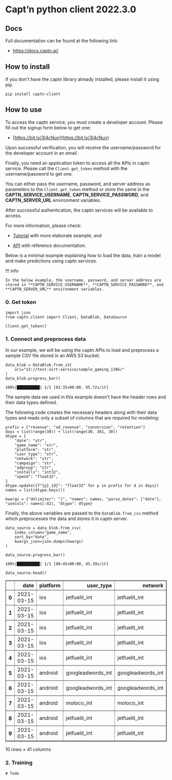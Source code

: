 # Capt’n python client 2022.3.0

## Docs

Full documentation can be found at the following link:

- <a href="https://docs.captn.ai" target="_blank">https://docs.captn.ai/</a>


## How to install

If you don't have the captn library already installed, please install it using pip.


```console
pip install captn-client
```

## How to use

To access the captn service, you must create a developer account. Please fill out the signup form below to get one:

- [https://bit.ly/3I4cNuv](https://bit.ly/3I4cNuv)

Upon successful verification, you will receive the username/password for the developer account in an email. 

Finally, you need an application token to access all the APIs in captn service. Please call the `Client.get_token` method with the username/password to get one. 

You can either pass the username, password, and server address as parameters to the `Client.get_token` method or store the same in the **CAPTN_SERVICE_USERNAME**, **CAPTN_SERVICE_PASSWORD**, and **CAPTN_SERVER_URL** environment variables.

After successful authentication, the captn services will be available to access.

For more information, please check:

- [Tutorial](https://docs.captn.ai/Tutorial/) with more elaborate example, and

- [API](https://docs.captn.ai/API/client/Client/) with reference documentation.


Below is a minimal example explaining how to load the data, train a model and make predictions using captn services. 

!!! info

	In the below example, the username, password, and server address are stored in **CAPTN_SERVICE_USERNAME**, **CAPTN_SERVICE_PASSWORD**, and **CAPTN_SERVER_URL** environment variables.


### 0. Get token


```
import json
from captn.client import Client, DataBlob, DataSource

Client.get_token()
```

### 1. Connect and preprocess data

In our example, we will be using the captn APIs to load and preprocess a sample CSV file stored in an AWS S3 bucket. 


```
data_blob = DataBlob.from_s3(
    uri="s3://test-airt-service/sample_gaming_130k/"
)
data_blob.progress_bar()

```

    100%|██████████| 1/1 [01:35<00:00, 95.72s/it]


The sample data we used in this example doesn't have the header rows and their data types defined. 

The following code creates the necessary headers along with their data types and reads only a subset of columns that are required for modeling:



```
prefix = ["revenue", "ad_revenue", "conversion", "retention"]
days = list(range(30)) + list(range(30, 361, 30))
dtype = {
    "date": "str",
    "game_name": "str",
    "platform": "str",
    "user_type": "str",
    "network": "str",
    "campaign": "str",
    "adgroup": "str",
    "installs": "int32",
    "spend": "float32",
}
dtype.update({f"{p}_{d}": "float32" for p in prefix for d in days})
names = list(dtype.keys())

kwargs = {"delimiter": "|", "names": names, "parse_dates": ["date"], "usecols": names[:42], "dtype": dtype}
```

Finally, the above variables are passed to the `DataBlob.from_csv` method which preprocesses the data and stores it in captn server.


```
data_source = data_blob.from_csv(
    index_column="game_name",
    sort_by="date",
    kwargs_json=json.dumps(kwargs)
)

data_source.progress_bar()
```

    100%|██████████| 1/1 [00:45<00:00, 45.39s/it]



```
data_source.head()
```




<div>
<style scoped>
    .dataframe tbody tr th:only-of-type {
        vertical-align: middle;
    }

    .dataframe tbody tr th {
        vertical-align: top;
    }

    .dataframe thead th {
        text-align: right;
    }
</style>
<table border="1" class="dataframe">
  <thead>
    <tr style="text-align: right;">
      <th></th>
      <th>date</th>
      <th>platform</th>
      <th>user_type</th>
      <th>network</th>
      <th>campaign</th>
      <th>adgroup</th>
      <th>installs</th>
      <th>spend</th>
      <th>revenue_0</th>
      <th>revenue_1</th>
      <th>...</th>
      <th>revenue_23</th>
      <th>revenue_24</th>
      <th>revenue_25</th>
      <th>revenue_26</th>
      <th>revenue_27</th>
      <th>revenue_28</th>
      <th>revenue_29</th>
      <th>revenue_30</th>
      <th>revenue_60</th>
      <th>revenue_90</th>
    </tr>
  </thead>
  <tbody>
    <tr>
      <th>0</th>
      <td>2021-03-15</td>
      <td>ios</td>
      <td>jetfuelit_int</td>
      <td>jetfuelit_int</td>
      <td>campaign_0</td>
      <td>adgroup_541</td>
      <td>1</td>
      <td>0.600000</td>
      <td>0.000000</td>
      <td>0.018173</td>
      <td>...</td>
      <td>0.018173</td>
      <td>0.018173</td>
      <td>0.018173</td>
      <td>0.018173</td>
      <td>0.018173</td>
      <td>0.018173</td>
      <td>0.018173</td>
      <td>0.018173</td>
      <td>0.018173</td>
      <td>0.018173</td>
    </tr>
    <tr>
      <th>1</th>
      <td>2021-03-15</td>
      <td>ios</td>
      <td>jetfuelit_int</td>
      <td>jetfuelit_int</td>
      <td>campaign_0</td>
      <td>adgroup_2351</td>
      <td>2</td>
      <td>4.900000</td>
      <td>0.000000</td>
      <td>0.034000</td>
      <td>...</td>
      <td>0.034000</td>
      <td>6.034000</td>
      <td>6.034000</td>
      <td>6.034000</td>
      <td>6.034000</td>
      <td>6.034000</td>
      <td>6.034000</td>
      <td>6.034000</td>
      <td>6.034000</td>
      <td>13.030497</td>
    </tr>
    <tr>
      <th>2</th>
      <td>2021-03-15</td>
      <td>ios</td>
      <td>jetfuelit_int</td>
      <td>jetfuelit_int</td>
      <td>campaign_0</td>
      <td>adgroup_636</td>
      <td>3</td>
      <td>7.350000</td>
      <td>0.000000</td>
      <td>0.000000</td>
      <td>...</td>
      <td>12.112897</td>
      <td>12.112897</td>
      <td>12.112897</td>
      <td>12.112897</td>
      <td>12.112897</td>
      <td>12.112897</td>
      <td>12.112897</td>
      <td>12.112897</td>
      <td>12.112897</td>
      <td>12.112897</td>
    </tr>
    <tr>
      <th>3</th>
      <td>2021-03-15</td>
      <td>ios</td>
      <td>jetfuelit_int</td>
      <td>jetfuelit_int</td>
      <td>campaign_0</td>
      <td>adgroup_569</td>
      <td>1</td>
      <td>0.750000</td>
      <td>0.000000</td>
      <td>0.029673</td>
      <td>...</td>
      <td>0.029673</td>
      <td>0.029673</td>
      <td>0.029673</td>
      <td>0.029673</td>
      <td>0.029673</td>
      <td>0.029673</td>
      <td>0.029673</td>
      <td>0.029673</td>
      <td>0.029673</td>
      <td>0.029673</td>
    </tr>
    <tr>
      <th>4</th>
      <td>2021-03-15</td>
      <td>ios</td>
      <td>jetfuelit_int</td>
      <td>jetfuelit_int</td>
      <td>campaign_0</td>
      <td>adgroup_243</td>
      <td>2</td>
      <td>3.440000</td>
      <td>0.000000</td>
      <td>0.027981</td>
      <td>...</td>
      <td>0.042155</td>
      <td>0.042155</td>
      <td>0.042155</td>
      <td>0.042155</td>
      <td>0.042155</td>
      <td>0.042155</td>
      <td>0.042155</td>
      <td>0.042155</td>
      <td>0.042155</td>
      <td>0.042155</td>
    </tr>
    <tr>
      <th>5</th>
      <td>2021-03-15</td>
      <td>android</td>
      <td>googleadwords_int</td>
      <td>googleadwords_int</td>
      <td>campaign_283</td>
      <td>adgroup_1685</td>
      <td>11</td>
      <td>0.000000</td>
      <td>0.000000</td>
      <td>0.097342</td>
      <td>...</td>
      <td>0.139581</td>
      <td>0.139581</td>
      <td>0.139581</td>
      <td>0.139581</td>
      <td>0.139581</td>
      <td>0.139581</td>
      <td>0.139581</td>
      <td>0.139581</td>
      <td>0.139581</td>
      <td>0.139581</td>
    </tr>
    <tr>
      <th>6</th>
      <td>2021-03-15</td>
      <td>android</td>
      <td>googleadwords_int</td>
      <td>googleadwords_int</td>
      <td>campaign_2</td>
      <td>adgroup_56</td>
      <td>32</td>
      <td>30.090000</td>
      <td>0.000000</td>
      <td>0.802349</td>
      <td>...</td>
      <td>2.548253</td>
      <td>2.548253</td>
      <td>2.771138</td>
      <td>2.805776</td>
      <td>2.805776</td>
      <td>2.805776</td>
      <td>2.805776</td>
      <td>2.805776</td>
      <td>2.805776</td>
      <td>2.805776</td>
    </tr>
    <tr>
      <th>7</th>
      <td>2021-03-15</td>
      <td>android</td>
      <td>moloco_int</td>
      <td>moloco_int</td>
      <td>campaign_191</td>
      <td>None</td>
      <td>291</td>
      <td>503.480011</td>
      <td>34.701553</td>
      <td>63.618111</td>
      <td>...</td>
      <td>116.508331</td>
      <td>117.334709</td>
      <td>117.387489</td>
      <td>117.509506</td>
      <td>118.811417</td>
      <td>118.760765</td>
      <td>119.151291</td>
      <td>119.350220</td>
      <td>139.069443</td>
      <td>147.528793</td>
    </tr>
    <tr>
      <th>8</th>
      <td>2021-03-15</td>
      <td>android</td>
      <td>jetfuelit_int</td>
      <td>jetfuelit_int</td>
      <td>campaign_0</td>
      <td>adgroup_190</td>
      <td>4</td>
      <td>2.740000</td>
      <td>0.000000</td>
      <td>0.000000</td>
      <td>...</td>
      <td>0.000000</td>
      <td>0.000000</td>
      <td>0.000000</td>
      <td>0.000000</td>
      <td>0.000000</td>
      <td>0.000000</td>
      <td>0.000000</td>
      <td>0.000000</td>
      <td>0.000000</td>
      <td>0.000000</td>
    </tr>
    <tr>
      <th>9</th>
      <td>2021-03-15</td>
      <td>android</td>
      <td>jetfuelit_int</td>
      <td>jetfuelit_int</td>
      <td>campaign_0</td>
      <td>adgroup_755</td>
      <td>8</td>
      <td>11.300000</td>
      <td>13.976003</td>
      <td>14.358793</td>
      <td>...</td>
      <td>14.338905</td>
      <td>14.338905</td>
      <td>14.338905</td>
      <td>14.338905</td>
      <td>14.338905</td>
      <td>14.338905</td>
      <td>14.338905</td>
      <td>14.338905</td>
      <td>14.338905</td>
      <td>14.338905</td>
    </tr>
  </tbody>
</table>
<p>10 rows × 41 columns</p>
</div>



### 2. Training


```
# Todo
```
